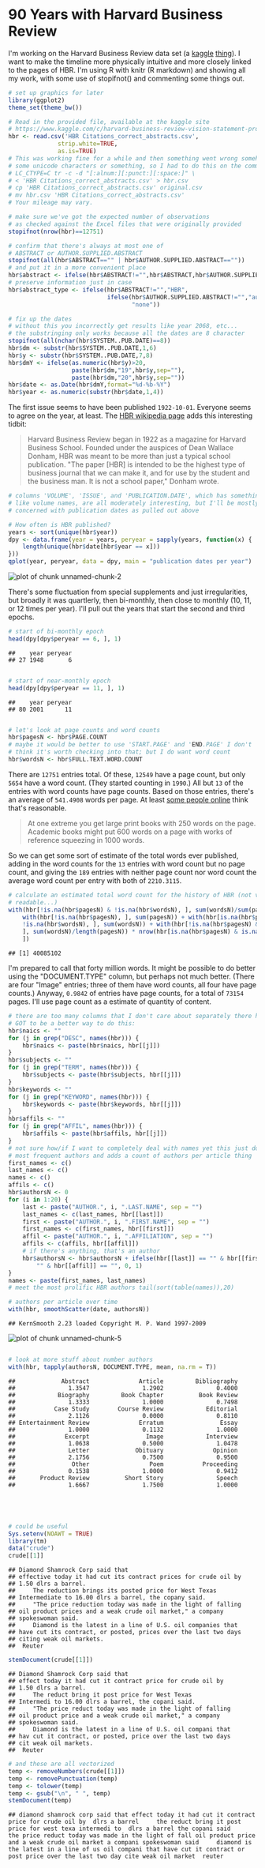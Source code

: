 # 90 Years with Harvard Business Review

I'm working on the Harvard Business Review data set (a [kaggle](http://www.kaggle.com/) [thing](https://www.kaggle.com/c/harvard-business-review-vision-statement-prospect/)). I want to make the timeline more physically intuitive and more closely linked to the pages of HBR. I'm using R with knitr (R markdown) and showing all my work, with some use of stopifnot() and commenting some things out.


```r
# set up graphics for later
library(ggplot2)
theme_set(theme_bw())

# Read in the provided file, available at the kaggle site
# https://www.kaggle.com/c/harvard-business-review-vision-statement-prospect/data
hbr <- read.csv('HBR Citations_correct_abstracts.csv',
              strip.white=TRUE,
              as.is=TRUE)
# This was working fine for a while and then something went wrong somehow with
# some unicode characters or something, so I had to do this on the command line:
# LC_CTYPE=C tr -c -d "[:alnum:][:punct:][:space:]" \
# < 'HBR Citations_correct_abstracts.csv' > hbr.csv
# cp 'HBR Citations_correct_abstracts.csv' original.csv
# mv hbr.csv 'HBR Citations_correct_abstracts.csv'
# Your mileage may vary.

# make sure we've got the expected number of observations
# as checked against the Excel files that were originally provided
stopifnot(nrow(hbr)==12751)

# confirm that there's always at most one of
# ABSTRACT or AUTHOR.SUPPLIED.ABSTRACT
stopifnot(all(hbr$ABSTRACT=="" | hbr$AUTHOR.SUPPLIED.ABSTRACT==""))
# and put it in a more convenient place
hbr$abstract <- ifelse(hbr$ABSTRACT!="",hbr$ABSTRACT,hbr$AUTHOR.SUPPLIED.ABSTRACT)
# preserve information just in case
hbr$abstract_type <- ifelse(hbr$ABSTRACT!="","HBR",
                            ifelse(hbr$AUTHOR.SUPPLIED.ABSTRACT!="","author",
                                   "none"))

# fix up the dates
# without this you incorrectly get results like year 2068, etc...
# the substringing only works because all the dates are 8 character
stopifnot(all(nchar(hbr$SYSTEM..PUB.DATE)==8))
hbr$dm <- substr(hbr$SYSTEM..PUB.DATE,1,6)
hbr$y <- substr(hbr$SYSTEM..PUB.DATE,7,8)
hbr$dmY <- ifelse(as.numeric(hbr$y)>20,
                  paste(hbr$dm,"19",hbr$y,sep=""),
                  paste(hbr$dm,"20",hbr$y,sep=""))
hbr$date <- as.Date(hbr$dmY,format="%d-%b-%Y")
hbr$year <- as.numeric(substr(hbr$date,1,4))
```


The first issue seems to have been published `1922-10-01`. Everyone seems to agree on the year, at least. The [HBR wikipedia page](http://en.wikipedia.org/wiki/Harvard_Business_Review) adds this interesting tidbit:
> Harvard Business Review began in 1922 as a magazine for Harvard Business School. Founded under the auspices of Dean Wallace Donham, HBR was meant to be more than just a typical school publication. "The paper [HBR] is intended to be the highest type of business journal that we can make it, and for use by the student and the business man. It is not a school paper," Donham wrote.


```r
# columns 'VOLUME', 'ISSUE', and 'PUBLICATION.DATE', which has something
# like volume names, are all moderately interesting, but I'll be mostly
# concerned with publication dates as pulled out above

# How often is HBR published?
years <- sort(unique(hbr$year))
dpy <- data.frame(year = years, peryear = sapply(years, function(x) {
    length(unique(hbr$date[hbr$year == x]))
}))
qplot(year, peryear, data = dpy, main = "publication dates per year")
```

![plot of chunk unnamed-chunk-2](figure/unnamed-chunk-2.png) 


There's some fluctuation from special supplements and just irregularities, but broadly it was quartlerly, then bi-monthly, then close to monthly (10, 11, or 12 times per year). I'll pull out the years that start the second and third epochs.


```r
# start of bi-monthly epoch
head(dpy[dpy$peryear == 6, ], 1)
```

```
##    year peryear
## 27 1948       6
```

```r

# start of near-monthly epoch
head(dpy[dpy$peryear == 11, ], 1)
```

```
##    year peryear
## 80 2001      11
```

```r

# let's look at page counts and word counts
hbr$pagesN <- hbr$PAGE.COUNT
# maybe it would be better to use 'START.PAGE' and 'END.PAGE' I don't
# think it's worth checking into that; but I do want word count
hbr$wordsN <- hbr$FULL.TEXT.WORD.COUNT
```


There are `12751` entries total. Of these, `12549` have a page count, but only `5654` have a word count. (They started counting in `1990`.) All but `13` of the entries with word counts have page counts. Based on those entries, there's an average of `541.4908` words per page. At least [some people online](http://www.writersservices.com/wps/p_word_count.htm) think that's reasonable.

> At one extreme you get large print books with 250 words on the page. Academic books might put 600 words on a page with works of reference squeezing in 1000 words.

So we can get some sort of estimate of the total words ever published, adding in the word counts for the `13` entries with word count but no page count, and giving the `189` entries with neither page count nor word count the average word count per entry with both of `2210.3115`.


```r
# calculate an estimated total word count for the history of HBR (not very
# readable...)
with(hbr[!is.na(hbr$pagesN) & !is.na(hbr$wordsN), ], sum(wordsN)/sum(pagesN)) * 
    with(hbr[!is.na(hbr$pagesN), ], sum(pagesN)) + with(hbr[is.na(hbr$pagesN) & 
    !is.na(hbr$wordsN), ], sum(wordsN)) + with(hbr[!is.na(hbr$pagesN) & !is.na(hbr$wordsN), 
    ], sum(wordsN)/length(pagesN)) * nrow(hbr[is.na(hbr$pagesN) & is.na(hbr$wordsN), 
    ])
```

```
## [1] 40085102
```


I'm prepared to call that forty million words. It might be possible to do better using the "DOCUMENT.TYPE" column, but perhaps not much better. (There are four "Image" entries; three of them have word counts, all four have page counts.) Anyway, `0.9842` of entries have page counts, for a total of `73154` pages. I'll use page count as a estimate of quantity of content.


```r
# there are too many columns that I don't care about separately there has
# GOT to be a better way to do this:
hbr$naics <- ""
for (j in grep("DESC", names(hbr))) {
    hbr$naics <- paste(hbr$naics, hbr[[j]])
}
hbr$subjects <- ""
for (j in grep("TERM", names(hbr))) {
    hbr$subjects <- paste(hbr$subjects, hbr[[j]])
}
hbr$keywords <- ""
for (j in grep("KEYWORD", names(hbr))) {
    hbr$keywords <- paste(hbr$keywords, hbr[[j]])
}
hbr$affils <- ""
for (j in grep("AFFIL", names(hbr))) {
    hbr$affils <- paste(hbr$affils, hbr[[j]])
}
# not sure how/if I want to completely deal with names yet this just does
# most frequent authors and adds a count of authors per article thing
first_names <- c()
last_names <- c()
names <- c()
affils <- c()
hbr$authorsN <- 0
for (i in 1:20) {
    last <- paste("AUTHOR.", i, ".LAST.NAME", sep = "")
    last_names <- c(last_names, hbr[[last]])
    first <- paste("AUTHOR.", i, ".FIRST.NAME", sep = "")
    first_names <- c(first_names, hbr[[first]])
    affil <- paste("AUTHOR.", i, ".AFFILIATION", sep = "")
    affils <- c(affils, hbr[[affil]])
    # if there's anything, that's an author
    hbr$authorsN <- hbr$authorsN + ifelse(hbr[[last]] == "" & hbr[[first]] == 
        "" & hbr[[affil]] == "", 0, 1)
}
names <- paste(first_names, last_names)
# meet the most prolific HBR authors tail(sort(table(names)),20)

# authors per article over time
with(hbr, smoothScatter(date, authorsN))
```

```
## KernSmooth 2.23 loaded Copyright M. P. Wand 1997-2009
```

![plot of chunk unnamed-chunk-5](figure/unnamed-chunk-5.png) 

```r

# look at more stuff about number authors
with(hbr, tapply(authorsN, DOCUMENT.TYPE, mean, na.rm = T))
```

```
##             Abstract              Article         Bibliography 
##               1.3547               1.2902               0.4000 
##            Biography         Book Chapter          Book Review 
##               1.3333               1.0000               0.7498 
##           Case Study        Course Review            Editorial 
##               2.1126               0.0000               0.8110 
## Entertainment Review              Erratum                Essay 
##               1.0000               0.1132               1.0000 
##              Excerpt                Image            Interview 
##               1.0638               0.5000               1.0478 
##               Letter             Obituary              Opinion 
##               2.1756               0.7500               0.9500 
##                Other                 Poem           Proceeding 
##               0.1538               1.0000               0.9412 
##       Product Review          Short Story               Speech 
##               1.6667               1.7500               1.0000
```

```r




# could be useful
Sys.setenv(NOAWT = TRUE)
library(tm)
data("crude")
crude[[1]]
```

```
## Diamond Shamrock Corp said that
## effective today it had cut its contract prices for crude oil by
## 1.50 dlrs a barrel.
##     The reduction brings its posted price for West Texas
## Intermediate to 16.00 dlrs a barrel, the copany said.
##     "The price reduction today was made in the light of falling
## oil product prices and a weak crude oil market," a company
## spokeswoman said.
##     Diamond is the latest in a line of U.S. oil companies that
## have cut its contract, or posted, prices over the last two days
## citing weak oil markets.
##  Reuter
```

```r
stemDocument(crude[[1]])
```

```
## Diamond Shamrock Corp said that
## effect today it had cut it contract price for crude oil by
## 1.50 dlrs a barrel.
##     The reduct bring it post price for West Texas
## Intermedi to 16.00 dlrs a barrel, the copani said.
##     "The price reduct today was made in the light of falling
## oil product price and a weak crude oil market," a company
## spokeswoman said.
##     Diamond is the latest in a line of U.S. oil compani that
## hav cut it contract, or posted, price over the last two days
## cit weak oil markets.
##  Reuter
```

```r
# and these are all vectorized
temp <- removeNumbers(crude[[1]])
temp <- removePunctuation(temp)
temp <- tolower(temp)
temp <- gsub("\n", " ", temp)
stemDocument(temp)
```

```
## diamond shamrock corp said that effect today it had cut it contract price for crude oil by  dlrs a barrel     the reduct bring it post price for west texa intermedi to  dlrs a barrel the copani said     the price reduct today was made in the light of fall oil product price and a weak crude oil market a compani spokeswoman said     diamond is the latest in a line of us oil compani that have cut it contract or post price over the last two day cite weak oil market  reuter
```

